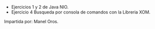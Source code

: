 
 * Ejercicios 1 y 2 de Java NIO.
 * Ejercicio 4 Busqueda por consola de comandos con la Libreria XOM.

Impartida por: Manel Oros.
